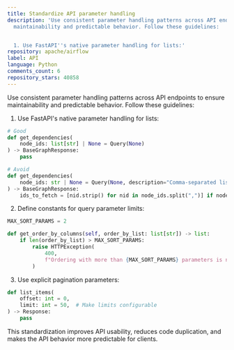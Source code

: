```yaml
---
title: Standardize API parameter handling
description: 'Use consistent parameter handling patterns across API endpoints to ensure
  maintainability and predictable behavior. Follow these guidelines:


  1. Use FastAPI''s native parameter handling for lists:'
repository: apache/airflow
label: API
language: Python
comments_count: 6
repository_stars: 40858
---
```


Use consistent parameter handling patterns across API endpoints to ensure maintainability and predictable behavior. Follow these guidelines:

1. Use FastAPI's native parameter handling for lists:
```python
# Good
def get_dependencies(
    node_ids: list[str] | None = Query(None)
) -> BaseGraphResponse:
    pass

# Avoid
def get_dependencies(
    node_ids: str | None = Query(None, description="Comma-separated list of node ids")
) -> BaseGraphResponse:
    ids_to_fetch = [nid.strip() for nid in node_ids.split(",")] if node_ids else []
```

2. Define constants for query parameter limits:
```python
MAX_SORT_PARAMS = 2

def get_order_by_columns(self, order_by_list: list[str]) -> list:
    if len(order_by_list) > MAX_SORT_PARAMS:
        raise HTTPException(
            400,
            f"Ordering with more than {MAX_SORT_PARAMS} parameters is not allowed"
        )
```

3. Use explicit pagination parameters:
```python
def list_items(
    offset: int = 0,
    limit: int = 50,  # Make limits configurable
) -> Response:
    pass
```

This standardization improves API usability, reduces code duplication, and makes the API behavior more predictable for clients.